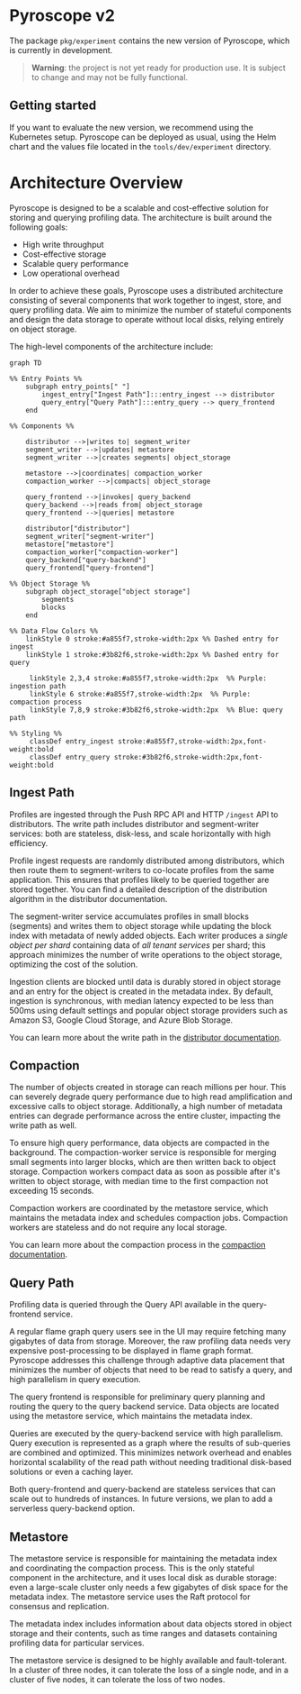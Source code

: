# Pyroscope v2

The package `pkg/experiment` contains the new version of Pyroscope, which is currently in development.

> **Warning**: the project is not yet ready for production use. It is subject to change and may not be fully functional.

## Getting started

If you want to evaluate the new version, we recommend using the Kubernetes setup. Pyroscope can be deployed as usual,
using the Helm chart and the values file located in the `tools/dev/experiment` directory.

# Architecture Overview

Pyroscope is designed to be a scalable and cost-effective solution for storing and querying profiling data.
The architecture is built around the following goals:
 - High write throughput
 - Cost-effective storage
 - Scalable query performance
 - Low operational overhead

In order to achieve these goals, Pyroscope uses a distributed architecture consisting of several components that work
together to ingest, store, and query profiling data. We aim to minimize the number of stateful components and design
the data storage to operate without local disks, relying entirely on object storage.

The high-level components of the architecture include:

```mermaid
graph TD

%% Entry Points %%
    subgraph entry_points[" "]
        ingest_entry["Ingest Path"]:::entry_ingest --> distributor
        query_entry["Query Path"]:::entry_query --> query_frontend
    end

%% Components %%

    distributor -->|writes to| segment_writer
    segment_writer -->|updates| metastore
    segment_writer -->|creates segments| object_storage

    metastore -->|coordinates| compaction_worker
    compaction_worker -->|compacts| object_storage

    query_frontend -->|invokes| query_backend
    query_backend -->|reads from| object_storage
    query_frontend -->|queries| metastore

    distributor["distributor"]
    segment_writer["segment-writer"]
    metastore["metastore"]
    compaction_worker["compaction-worker"]
    query_backend["query-backend"]
    query_frontend["query-frontend"]

%% Object Storage %%
    subgraph object_storage["object storage"]
        segments
        blocks
    end

%% Data Flow Colors %%
    linkStyle 0 stroke:#a855f7,stroke-width:2px %% Dashed entry for ingest
    linkStyle 1 stroke:#3b82f6,stroke-width:2px %% Dashed entry for query

     linkStyle 2,3,4 stroke:#a855f7,stroke-width:2px  %% Purple: ingestion path
     linkStyle 6 stroke:#a855f7,stroke-width:2px  %% Purple: compaction process
     linkStyle 7,8,9 stroke:#3b82f6,stroke-width:2px  %% Blue: query path

%% Styling %%
     classDef entry_ingest stroke:#a855f7,stroke-width:2px,font-weight:bold
     classDef entry_query stroke:#3b82f6,stroke-width:2px,font-weight:bold
```

## Ingest Path

Profiles are ingested through the Push RPC API and HTTP `/ingest` API to distributors. The write path includes
distributor and segment-writer services: both are stateless, disk-less, and scale horizontally with high efficiency.

Profile ingest requests are randomly distributed among distributors, which then route them to segment-writers
to co-locate profiles from the same application. This ensures that profiles likely to be queried
together are stored together. You can find a detailed description of the distribution algorithm in the distributor documentation.

The segment-writer service accumulates profiles in small blocks (segments) and writes them to object storage while
updating the block index with metadata of newly added objects. Each writer produces a _single object per shard_
containing data of _all tenant services_ per shard; this approach minimizes the number of write operations to the
object storage, optimizing the cost of the solution.

Ingestion clients are blocked until data is durably stored in object storage and an entry for the object is
created in the metadata index. By default, ingestion is synchronous, with median latency expected to be
less than 500ms using default settings and popular object storage providers such as Amazon S3, Google Cloud Storage, and
Azure Blob Storage.

You can learn more about the write path in the [distributor documentation](ingester/client/distributor).

## Compaction

The number of objects created in storage can reach millions per hour. This can severely degrade query performance due
to high read amplification and excessive calls to object storage. Additionally, a high number of metadata entries can
degrade performance across the entire cluster, impacting the write path as well.

To ensure high query performance, data objects are compacted in the background. The compaction-worker service is
responsible for merging small segments into larger blocks, which are then written back to object storage. Compaction
workers compact data as soon as possible after it's written to object storage, with median time to the
first compaction not exceeding 15 seconds.

Compaction workers are coordinated by the metastore service, which maintains the metadata index and schedules compaction
jobs. Compaction workers are stateless and do not require any local storage.

You can learn more about the compaction process in the [compaction documentation](../metastore/compaction/README.md). 

## Query Path

Profiling data is queried through the Query API available in the query-frontend service.

A regular flame graph query users see in the UI may require fetching many gigabytes of data from storage. Moreover, the
raw profiling data needs very expensive post-processing to be displayed in flame graph format. Pyroscope addresses
this challenge through adaptive data placement that minimizes the number of objects that need to be read to satisfy a query,
and high parallelism in query execution.

The query frontend is responsible for preliminary query planning and routing the query to the query backend service.
Data objects are located using the metastore service, which maintains the metadata index.

Queries are executed by the query-backend service with high parallelism. Query execution is represented as a graph
where the results of sub-queries are combined and optimized. This minimizes network overhead and enables horizontal
scalability of the read path without needing traditional disk-based solutions or even a caching layer.

Both query-frontend and query-backend are stateless services that can scale out to hundreds of instances.
In future versions, we plan to add a serverless query-backend option.

## Metastore

The metastore service is responsible for maintaining the metadata index and coordinating the compaction process.
This is the only stateful component in the architecture, and it uses local disk as durable storage: even a large-scale
cluster only needs a few gigabytes of disk space for the metadata index. The metastore service uses the Raft protocol
for consensus and replication.

The metadata index includes information about data objects stored in object storage and their contents, such
as time ranges and datasets containing profiling data for particular services.

The metastore service is designed to be highly available and fault-tolerant. In a cluster of three nodes, it can tolerate
the loss of a single node, and in a cluster of five nodes, it can tolerate the loss of two nodes.
